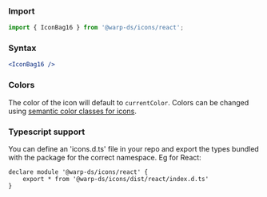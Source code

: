 ### Import

```js
import { IconBag16 } from '@warp-ds/icons/react';
```

### Syntax

```jsx
<IconBag16 />
```

### Colors
The color of the icon will default to `currentColor`.
Colors can be changed using [semantic color classes for icons](https://warp-ds.github.io/css-docs/icon-color#icon-color).

### Typescript support

You can define an 'icons.d.ts' file in your repo and export the types bundled with the package for the correct namespace. Eg for React:

```
declare module '@warp-ds/icons/react' {
    export * from '@warp-ds/icons/dist/react/index.d.ts'
}
```
